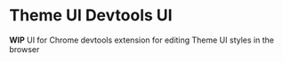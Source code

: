 # Theme UI Devtools UI

**WIP** UI for Chrome devtools extension for editing Theme UI styles in the browser
